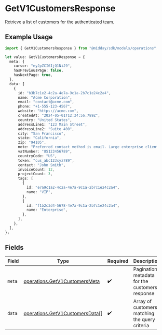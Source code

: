 # GetV1CustomersResponse

Retrieve a list of customers for the authenticated team.

## Example Usage

```typescript
import { GetV1CustomersResponse } from "@midday/sdk/models/operations";

let value: GetV1CustomersResponse = {
  meta: {
    cursor: "eyJpZCI6IjQ1NiJ9",
    hasPreviousPage: false,
    hasNextPage: true,
  },
  data: [
    {
      id: "b3b7c1e2-4c2a-4e7a-9c1a-2b7c1e24c2a4",
      name: "Acme Corporation",
      email: "contact@acme.com",
      phone: "+1-555-123-4567",
      website: "https://acme.com",
      createdAt: "2024-05-01T12:34:56.789Z",
      country: "United States",
      addressLine1: "123 Main Street",
      addressLine2: "Suite 400",
      city: "San Francisco",
      state: "California",
      zip: "94105",
      note: "Preferred contact method is email. Large enterprise client.",
      vatNumber: "US123456789",
      countryCode: "US",
      token: "cus_abc123xyz789",
      contact: "John Smith",
      invoiceCount: 12,
      projectCount: 3,
      tags: [
        {
          id: "e7a9c1a2-4c2a-4e7a-9c1a-2b7c1e24c2a4",
          name: "VIP",
        },
        {
          id: "f1b2c3d4-5678-4e7a-9c1a-2b7c1e24c2a4",
          name: "Enterprise",
        },
      ],
    },
  ],
};
```

## Fields

| Field                                                                            | Type                                                                             | Required                                                                         | Description                                                                      |
| -------------------------------------------------------------------------------- | -------------------------------------------------------------------------------- | -------------------------------------------------------------------------------- | -------------------------------------------------------------------------------- |
| `meta`                                                                           | [operations.GetV1CustomersMeta](../../models/operations/getv1customersmeta.md)   | :heavy_check_mark:                                                               | Pagination metadata for the customers response                                   |
| `data`                                                                           | [operations.GetV1CustomersData](../../models/operations/getv1customersdata.md)[] | :heavy_check_mark:                                                               | Array of customers matching the query criteria                                   |